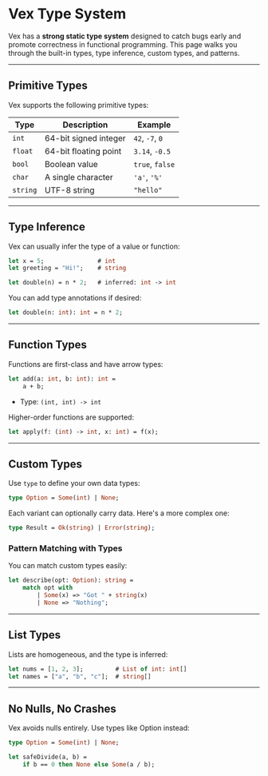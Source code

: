 # Vex Type System

Vex has a **strong static type system** designed to catch bugs early and promote correctness in functional programming. This page walks you through the built-in types, type inference, custom types, and patterns.

---

## Primitive Types

Vex supports the following primitive types:

| Type   | Description                        | Example               |
|--------|------------------------------------|-----------------------|
| `int`  | 64-bit signed integer              | `42`, `-7`, `0`       |
| `float`| 64-bit floating point              | `3.14`, `-0.5`        |
| `bool` | Boolean value                      | `true`, `false`       |
| `char` | A single character                 | `'a'`, `'%'`          |
| `string` | UTF-8 string                     | `"hello"`             |

---

## Type Inference

Vex can usually infer the type of a value or function:

```ocaml
let x = 5;               # int
let greeting = "Hi!";    # string

let double(n) = n * 2;   # inferred: int -> int
```

You can add type annotations if desired:
```ocaml
let double(n: int): int = n * 2;
```

---

## Function Types
Functions are first-class and have arrow types:
```ocaml
let add(a: int, b: int): int = 
    a + b;
```
- Type: `(int, int) -> int`

Higher-order functions are supported:
```ocaml
let apply(f: (int) -> int, x: int) = f(x);
```

---

## Custom Types
Use `type` to define your own data types:
```ocaml
type Option = Some(int) | None;
```
Each variant can optionally carry data. Here's a more complex one:
```ocaml
type Result = Ok(string) | Error(string);
```

### Pattern Matching with Types
You can match custom types easily:
```ocaml
let describe(opt: Option): string = 
    match opt with
        | Some(x) => "Got " + string(x)
        | None => "Nothing";
```

---

## List Types
Lists are homogeneous, and the type is inferred:
```ocaml
let nums = [1, 2, 3];         # List of int: int[]
let names = ["a", "b", "c"];  # string[]
```

---

## No Nulls, No Crashes
Vex avoids nulls entirely. Use types like Option instead:
```ocaml
type Option = Some(int) | None;

let safeDivide(a, b) =
    if b == 0 then None else Some(a / b);
```